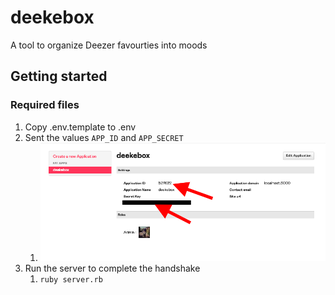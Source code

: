 # deekebox
A tool to organize Deezer favourties into moods

## Getting started
### Required files
1. Copy .env.template to .env
1. Sent the values `APP_ID` and `APP_SECRET`
    1. ![alt text](app_info.png)
1. Run the server to complete the handshake
    1. `ruby server.rb`

